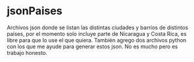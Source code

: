 # jsonPaises
Archivos json donde se listan las distintas ciudades y barrios de distintos países, por el momento solo incluye parte de Nicaragua y Costa Rica, es libre para que lo use el que quiera. También agrego dos archivos python con los que me ayude para generar estos json. No es mucho pero es trabajo honesto.
